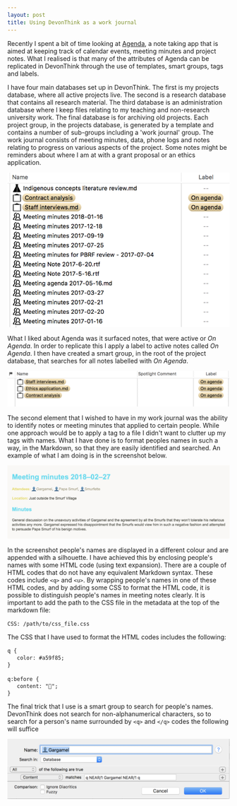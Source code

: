 ```yaml
---
layout: post
title: Using DevonThink as a work journal
---
```

Recently I spent a bit of time looking at [Agenda](https://agenda.com), a note taking app that is aimed at keeping track of calendar events, meeting minutes and project notes. What I realised is that many of the attributes of Agenda can be replicated in DevonThink through the use of templates, smart groups, tags and labels.


I have four main databases set up in DevonThink. The first is my projects database, where all active projects live. The second is a research database that contains all research material. The third database is an administration database where I keep files relating to my teaching and non-research university work. The final database is for archiving old projects. Each project group, in the projects database, is generated by a template and contains a number of sub-groups including a 'work journal' group. The work journal consists of meeting minutes, data, phone logs and notes relating to progress on various aspects of the project. Some notes might be reminders about where I am at with a grant proposal or an ethics application. 

![DevonThink as a work journal](/images/work_journal.png)

What I liked about Agenda was it surfaced notes, that were active or *On Agenda*. In order to replicate this I apply a label to active notes called *On Agenda*. I then have created a smart group, in the root of the project database, that searches for all notes labelled with *On Agenda*. 

![On Agenda smart group](/images/on_agenda.png)

The second element that I wished to have in my work journal was the ability to identify notes or meeting minutes that applied to certain people. While one approach would be to apply a tag to a file I didn't want to clutter up my tags with names. What I have done is to format peoples names in such a way, in the Markdown, so that they are easily identified and searched. An example of what I am doing is in the screenshot below.

![Meeting notes](/images/gargamel.jpeg)

In the screenshot people's names are displayed in a different colour and are appended with a silhouette. I have achieved this by enclosing people's names with some HTML code (using text expansion). There are a couple of HTML codes that do not have any equivalent Markdown syntax. These codes include `<q>` and `<u>`. By wrapping people's names in one of these HTML codes, and by adding some CSS to format the HTML code, it is possible to distinguish people's names in meeting notes clearly. It is important to add the path to the CSS file in the metadata at the top of the markdown file:

```
CSS: /path/to/css_file.css
```

The CSS that I have used to format the HTML codes includes the following:

```
q {
   color: #a59f85;
}

q:before {
   content: "👤";
}
```

The final trick that I use is a smart group to search for people's names. DevonThink does not search for non-alphanumerical characters, so to search for a person's name surrounded by `<q>` and `</q>` codes the following will suffice

![Smart group for person](/images/q_tag_search.png)